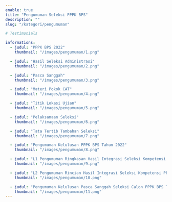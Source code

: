 ```yaml
---
enable: true
title: "Pengumuman Seleksi PPPK BPS"
description: ""
slug: "/kategori/pengumuman"

# Testimonials

informations:
  - judul: "PPPK BPS 2022"
    thumbnail: "/images/pengumuman/1.png"

  - judul: "Hasil Seleksi Administrasi"
    thumbnail: "/images/pengumuman/2.png"

  - judul: "Pasca Sanggah"
    thumbnail: "/images/pengumuman/3.png"

  - judul: "Materi Pokok CAT"
    thumbnail: "/images/pengumuman/4.png"

  - judul: "Titik Lokasi Ujian"
    thumbnail: "/images/pengumuman/5.png"

  - judul: "Pelaksanaan Seleksi"
    thumbnail: "/images/pengumuman/6.png"

  - judul: "Tata Tertib Tambahan Seleksi"
    thumbnail: "/images/pengumuman/7.png"

  - judul: "Pengumuman Kelulusan PPPK BPS Tahun 2022"
    thumbnail: "/images/pengumuman/8.png"

  - judul: "L1 Pengumuman Ringkasan Hasil Integrasi Seleksi Kompetensi PPPK BPS 2022"
    thumbnail: "/images/pengumuman/9.png"

  - judul: "L2 Pengumuman Rincian Hasil Integrasi Seleksi Kompetensi PPPK BPS 2022"
    thumbnail: "/images/pengumuman/10.png"

  - judul: "Pengumuman Kelulusan Pasca Sanggah Seleksi Calon PPPK BPS Tahun 2022"
    thumbnail: "/images/pengumuman/11.png"
---
```


